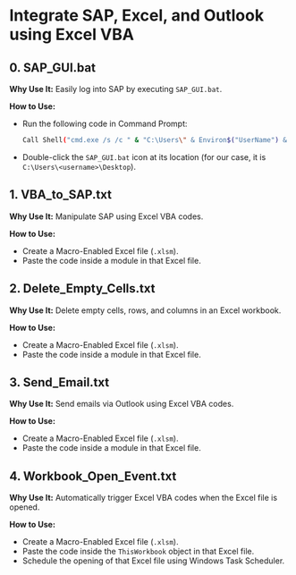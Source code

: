 # Integrate SAP, Excel, and Outlook using Excel VBA

## 0. SAP_GUI.bat
**Why Use It:** Easily log into SAP by executing `SAP_GUI.bat`.

**How to Use:**
- Run the following code in Command Prompt:
    ```sh
    Call Shell("cmd.exe /s /c " & "C:\Users\" & Environ$("UserName") & "\Desktop\SAP_GUI.bat", vbNormalFocus)
    ```
- Double-click the `SAP_GUI.bat` icon at its location (for our case, it is `C:\Users\<username>\Desktop`).

## 1. VBA_to_SAP.txt
**Why Use It:** Manipulate SAP using Excel VBA codes.

**How to Use:**
- Create a Macro-Enabled Excel file (`.xlsm`).
- Paste the code inside a module in that Excel file.

## 2. Delete_Empty_Cells.txt
**Why Use It:** Delete empty cells, rows, and columns in an Excel workbook.

**How to Use:**
- Create a Macro-Enabled Excel file (`.xlsm`).
- Paste the code inside a module in that Excel file.

## 3. Send_Email.txt
**Why Use It:** Send emails via Outlook using Excel VBA codes.

**How to Use:**
- Create a Macro-Enabled Excel file (`.xlsm`).
- Paste the code inside a module in that Excel file.

## 4. Workbook_Open_Event.txt
**Why Use It:** Automatically trigger Excel VBA codes when the Excel file is opened.

**How to Use:**
- Create a Macro-Enabled Excel file (`.xlsm`).
- Paste the code inside the `ThisWorkbook` object in that Excel file.
- Schedule the opening of that Excel file using Windows Task Scheduler.
